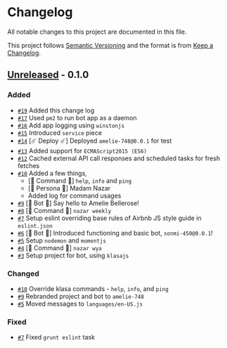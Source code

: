 # Changelog
All notable changes to this project are documented in this file.

This project follows [Semantic Versioning](https://semver.org/spec/v2.0.0.html) and the format is from [Keep a Changelog](https://keepachangelog.com/en/1.0.0/).

## [Unreleased](https://github.com/olivierlacan/keep-a-changelog/compare/v1.0.0...HEAD) - 0.1.0

### Added
- [`#19`](https://github.com/wizvishak/amelie-748/pull/19) Added this change log
- [`#17`](https://github.com/wizvishak/amelie-748/pull/17) Used `pm2` to run bot app as a daemon 
- [`#16`](https://github.com/wizvishak/amelie-748/pull/16) Add app logging using `winstonjs`  
- [`#15`](https://github.com/wizvishak/amelie-748/pull/15) Introduced `service` piece
- [`#14`](https://github.com/wizvishak/amelie-748/pull/14) [:comet: Deploy :comet:] Deployed `amelie-748@0.0.1` for test
- [`#13`](https://github.com/wizvishak/amelie-748/pull/13) Added support for `ECMAScript2015 (ES6)`
- [`#12`](https://github.com/wizvishak/amelie-748/pull/12) Cached external API call responses and scheduled tasks for fresh fetches
- [`#10`](https://github.com/wizvishak/amelie-748/pull/10) Added a few things,
  - [:tada: Command :tada:] `help`, `info` and `ping`
  - [:woman: Persona :woman:] Madam Nazar
  - Added log for command usages
- [`#9`](https://github.com/wizvishak/amelie-748/pull/9) [:gift: Bot :gift:] Say hello to Amelie Bellerose!
- [`#8`](https://github.com/wizvishak/amelie-748/pull/8) [:tada: Command :tada:] `nazar weekly`
- [`#7`](https://github.com/wizvishak/amelie-748/pull/7) Setup eslint overriding base rules of Airbnb JS style guide in `eslint.json`
- [`#6`](https://github.com/wizvishak/amelie-748/pull/6) [:gift: Bot :gift:] Introduced functioning and basic bot, `sonmi-450@0.0.1`!
- [`#5`](https://github.com/wizvishak/amelie-748/pull/5) Setup `nodemon` and `momentjs`
- [`#4`](https://github.com/wizvishak/amelie-748/pull/4) [:tada: Command :tada:] `nazar wya`
- [`#3`](https://github.com/wizvishak/amelie-748/pull/3) Setup project for bot, using `klasajs`

### Changed
- [`#10`](https://github.com/wizvishak/amelie-748/pull/10) Override klasa commands - `help`, `info`, and `ping`
- [`#9`](https://github.com/wizvishak/amelie-748/pull/9) Rebranded project and bot to `amelie-748`
- [`#5`](https://github.com/wizvishak/amelie-748/pull/5) Moved messages to `languages/en-US.js`

### Fixed
- [`#7`](https://github.com/wizvishak/amelie-748/pull/7) Fixed `grunt eslint` task
